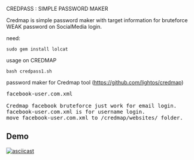 CREDPASS : SIMPLE PASSWORD MAKER

Credmap is simple password maker with target information for bruteforce WEAK password on SocialMedia login.

need:<br>
```
sudo gem install lolcat
```



usage on CREDMAP<br>
```
bash credpass1.sh
```
password maker for Credmap tool (https://github.com/lightos/credmap)<br>
<pre>
facebook-user.com.xml<br>
Credmap facebook bruteforce just work for email login.
facebook-user.com.xml is for username login.
move facebook-user.com.xml to /credmap/websites/ folder.
</pre>

## Demo
[![asciicast](https://asciinema.org/a/254240.svg)](https://asciinema.org/a/254240)
